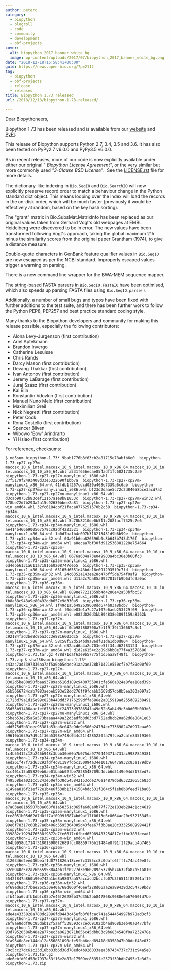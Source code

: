 ```yaml
---
author: peterc
category:
  - biopython
  - blogroll
  - code
  - community
  - development
  - obf-projects
cover:
  alt: biopython_2017_banner_white_bg
  image: wp-content/uploads/2017/07/biopython_2017_banner_white_bg.png
date: "2018-12-18T16:58:41+00:00"
guid: https://news.open-bio.org/?p=2112
tag:
  - biopython
  - obf-projects
  - release
  - releases
title: Biopython 1.73 released
url: /2018/12/18/biopython-1-73-released/

---
```

Dear Biopythoneers,

Biopython 1.73 has been released and is available from our [website](https://biopython.org/wiki/Download) and [PyPI](https://pypi.python.org/pypi/biopython/1.73).

This release of Biopython supports Python 2.7, 3.4, 3.5 and 3.6. It has also been tested on PyPy2.7 v6.0.0 and PyPy3.5 v6.0.0.

As in recent releases, more of our code is now explicitly available under either our original " _Biopython License Agreement"_, or the very similar but more commonly used _"3-Clause BSD License"_.  See the [LICENSE.rst](https://github.com/biopython/biopython/blob/master/LICENSE.rst) file for more details.

The dictionary-like indexing in `Bio.SeqIO` and `Bio.SearchIO` will now explicitly preserve record order to match a behaviour change in the Python standard dict object. This means looping over the index will load the records in the on-disk order, which will be much faster (previously it would be effectively at random, based on the key hash sorting).

The "grant" matrix in Bio.SubsMat.MatrixInfo has been replaced as our original values taken from Gerhard Vogt's old webpages at EMBL Heidelberg were discovered to be in error. The new values have been transformed following Vogt's approach, taking the global maximum 215 minus the similarity scores from the original paper Grantham (1974), to give a distance measure.

Double-quote characters in GenBank feature qualifier values in `Bio.SeqIO` are now escaped as per the NCBI standard. Improperly escaped values trigger a warning on parsing.

There is a new command line wrapper for the BWA-MEM sequence mapper.

The string-based FASTA parsers in `Bio.SeqIO.FastaIO` have been optimised, which also speeds up parsing FASTA files using `Bio.SeqIO.parse()`.

Additionally, a number of small bugs and typos have been fixed with further additions to the test suite, and there has been further work to follow the Python PEP8, PEP257 and best practice standard coding style.

Many thanks to the Biopython developers and community for making this release possible, especially the following contributors:

- Alona Levy-Jurgenson (first contribution)
- Ariel Aptekmann
- Brandon Invergo
- Catherine Lesuisse
- Chris Rands
- Darcy Mason (first contribution)
- Devang Thakkar (first contribution)
- Ivan Antonov (first contribution)
- Jeremy LaBarage (first contribution)
- Juraj Szász (first contribution)
- Kai Blin
- Konstantin Vdovkin (first contribution)
- Manuel Nuno Melo (first contribution)
- Maximilian Greil
- Nick Negretti (first contribution)
- Peter Cock
- Rona Costello (first contribution)
- Spencer Bliven
- Wibowo 'Bow' Arindrarto
- Yi Hsiao (first contribution)

For reference, checksums:

 `$ md5sum biopython-1.73*
9bab1776b3f63cb2a81715e78abfb6e0  biopython-1.73-cp27-cp27m-macosx_10_6_intel.macosx_10_9_intel.macosx_10_9_x86_64.macosx_10_10_intel.macosx_10_10_x86_64.whl
a531f656ecae854adf1fc6021735c2a9  biopython-1.73-cp27-cp27m-manylinux1_i686.whl
27f5179f2493408d33e5322690f1bb7a  biopython-1.73-cp27-cp27m-manylinux1_x86_64.whl
41fdb1f257cdcd030a468e7339a6c6ab  biopython-1.73-cp27-cp27mu-manylinux1_i686.whl
bf23d2daae5c72c2d84058bce3acd7a2  biopython-1.73-cp27-cp27mu-manylinux1_x86_64.whl
d3cab98752b83cef121b7a1e8b81853c  biopython-1.73-cp27-cp27m-win32.whl
178be72d7b294a2a15c92630bbee2a81  biopython-1.73-cp27-cp27m-win_amd64.whl
32fc6184cbf21faca0776251570b2c58  biopython-1.73-cp34-cp34m-macosx_10_6_intel.macosx_10_9_intel.macosx_10_9_x86_64.macosx_10_10_intel.macosx_10_10_x86_64.whl
5c78b8210de0b511c208facf7325c7e6  biopython-1.73-cp34-cp34m-manylinux1_i686.whl
ae414b4666900567579cc92df4223521  biopython-1.73-cp34-cp34m-manylinux1_x86_64.whl
1b0d7ba1b4c097b318213431d9b6b99e  biopython-1.73-cp34-cp34m-win32.whl
04a91b6ea826596b0c8b643b743d176f  biopython-1.73-cp34-cp34m-win_amd64.whl
a8ecaa7bf30fd912536881228e754664  biopython-1.73-cp35-cp35m-macosx_10_6_intel.macosx_10_9_intel.macosx_10_9_x86_64.macosx_10_10_intel.macosx_10_10_x86_64.whl
0676a634a73e049903a4bc36e3b60fc3  biopython-1.73-cp35-cp35m-manylinux1_i686.whl
6d4ebb6131a611a71816b0208747de55  biopython-1.73-cp35-cp35m-manylinux1_x86_64.whl
65165d6551e43bdc18e0912935f9c7fd  biopython-1.73-cp35-cp35m-win32.whl
24c6352a143ea28c47bff5da754f0af9  biopython-1.73-cp35-cp35m-win_amd64.whl
d11a2c7ba85a9927815fb9b6dfd9a0ac  biopython-1.73-cp36-cp36m-macosx_10_6_intel.macosx_10_9_intel.macosx_10_9_x86_64.macosx_10_10_intel.macosx_10_10_x86_64.whl
8898e77221359b4d4280e42a53bfbc52  biopython-1.73-cp36-cp36m-manylinux1_i686.whl
fb8a38c943a9e80492ddb657e9d330a5  biopython-1.73-cp36-cp36m-manylinux1_x86_64.whl
1f49d1a5b492639008dd674b83a8bcb7  biopython-1.73-cp36-cp36m-win32.whl
f0dde83e1a7c27a107e6aeb253f29f08  biopython-1.73-cp36-cp36m-win_amd64.whl
e082d026d3bb894838e389f159a8362b  biopython-1.73-cp37-cp37m-macosx_10_6_intel.macosx_10_9_intel.macosx_10_9_x86_64.macosx_10_10_intel.macosx_10_10_x86_64.whl
0db98f888700a7e119f39f136687c3d1  biopython-1.73-cp37-cp37m-manylinux1_i686.whl
c92184fad3be8c8ba3cc3e8816603dc5  biopython-1.73-cp37-cp37m-manylinux1_x86_64.whl
58c58f52d514bd9a86df01da1db0d804  biopython-1.73-cp37-cp37m-win32.whl
e32acd6a4a2c703ee5ff34cd62f83124  biopython-1.73-cp37-cp37m-win_amd64.whl
d1d2e6154c2c89d6bb0e77f4a3578686  biopython-1.73.tar.gz
478d71daf63e9b57775fbd5aaa8f48f1  biopython-1.73.zip`  `$ sha256sum biopython-1.73*
c43a47ad3397336aa7af5a0bb5ebec91aa2ae328b71421e550cf7e7f80d00f69  biopython-1.73-cp27-cp27m-macosx_10_6_intel.macosx_10_9_intel.macosx_10_9_x86_64.macosx_10_10_intel.macosx_10_10_x86_64.whl
0302d5be80850fbaa93789ab516d189c9400755901cfe566a324e8fea10ed39b  biopython-1.73-cp27-cp27m-manylinux1_i686.whl
e5b5666724cab7983aebeb593e52dd276ff9fdabb3669d57db8b5ea303a097a5  biopython-1.73-cp27-cp27m-manylinux1_x86_64.whl
21723d79a1d15e99c823b440dd37176259dffa686e2a015919ad255d89238491  biopython-1.73-cp27-cp27mu-manylinux1_i686.whl
85d53b91406aacfef673fb3cf24873d978654fa49d52b5ab4d9c3b0d06b003d6  biopython-1.73-cp27-cp27mu-manylinux1_x86_64.whl
c5beb53e2d5a5a573baaaa449a32d3adfb3d03bd7752adbcb20a62d6e8041e03  biopython-1.73-cp27-cp27m-win32.whl
add575d5b81eec95381a53ca8c042e9de9e506b24734ec773690247d997eaa69  biopython-1.73-cp27-cp27m-win_amd64.whl
59610b1639a7d9c1f36a5398e748c044c21f4285230fa79fcea2cafe835f9366  biopython-1.73-cp34-cp34m-macosx_10_6_intel.macosx_10_9_intel.macosx_10_9_x86_64.macosx_10_10_intel.macosx_10_10_x86_64.whl
1c4b55412c12b246b948c3bbb30e60a7b075da9770449371a731ac9987849381  biopython-1.73-cp34-cp34m-manylinux1_i686.whl
aed261f47f72d63292fdf4c81197fdbc150094a34e10176647a932c83e179db9  biopython-1.73-cp34-cp34m-manylinux1_x86_64.whl
3cc401c15a85829eb6ae01babb02fbe7828548709b4dcb6d5149e94d5173ed7c  biopython-1.73-cp34-cp34m-win32.whl
f49558bea021cc5243e50efb38d545842153cde276e14879d6d63222065c683d  biopython-1.73-cp34-cp34m-win_amd64.whl
a149ea816f21ef72e1b4e6f538b13141584bdc531f864c5f1eb8b8feed71ba06  biopython-1.73-cp35-cp35m-macosx_10_6_intel.macosx_10_9_intel.macosx_10_9_x86_64.macosx_10_10_intel.macosx_10_10_x86_64.whl
e7a03ae81b5507b3a668f81a58351c065fa6d8a0b77f772e183eb284c1cc4619  biopython-1.73-cp35-cp35m-manylinux1_i686.whl
fce8051b05d62d7d0ff7af0999f6874bd9af17f0613e6c8664ac20c93215345a  biopython-1.73-cp35-cp35m-manylinux1_x86_64.whl
99e6f78317c68b27a8b406c5595364005d43fee67f3b8ae20c3332588999442f  biopython-1.73-cp35-cp35m-win32.whl
839882c1929476538f9872e7fe6617c6fbcd65989483254817effbc388feead1  biopython-1.73-cp35-cp35m-win_amd64.whl
164b9958d1714f318015900f2689fcc08859f76b11484e8f91f1f29acb4b7465  biopython-1.73-cp36-cp36m-macosx_10_6_intel.macosx_10_9_intel.macosx_10_9_x86_64.macosx_10_10_intel.macosx_10_10_x86_64.whl
d120346e2eed46beaf1d0771826a18cee7c3155cc8c0dafc6ffffc74ac49e8fc  biopython-1.73-cp36-cp36m-manylinux1_i686.whl
92c0940c5c2a76b559538a4eb1fc0277d3e960209c537d5b74632fa87a51a810  biopython-1.73-cp36-cp36m-manylinux1_x86_64.whl
5542f847a860b90e742a1be8a9807aa57accacd2bccfb07b3f6511f85201af19  biopython-1.73-cp36-cp36m-win32.whl
ef69ed6acf7bee26c530e40a768d060f46eef228d06aa2ea89439d3c54759bd8  biopython-1.73-cp36-cp36m-win_amd64.whl
cfb44ba6cdfb1dbfc05b7e46f26286b37d35b2bb847868c9088e9b67060fd7be  biopython-1.73-cp37-cp37m-macosx_10_6_intel.macosx_10_9_intel.macosx_10_9_x86_64.macosx_10_10_intel.macosx_10_10_x86_64.whl
ede4e4335828a780dc2096fd0443c45efb3f8fcac741e544454997b978ad3cf3  biopython-1.73-cp37-cp37m-manylinux1_i686.whl
26f8ae8ddf06c85dab12f5aaff538593c7cec69102bb4ad968b3eb40a0477bf8  biopython-1.73-cp37-cp37m-manylinux1_x86_64.whl
93d79520586b48a2a77bec3a0623871b656c45dbb83c9b6834540f0a7232478e  biopython-1.73-cp37-cp37m-win32.whl
0fa9346c8ec144da12a556861090cfe5fbb6ecd89418d6358047b90def48e032  biopython-1.73-cp37-cp37m-win_amd64.whl
70c5cc27dc61c23d18bb33b6d38d70edc4b926033aea3b7434737c731c94a5e0  biopython-1.73.tar.gz
ade6ebfd01d58e7937a53f16e2d87e17509ec8335fe2573f39bdb7495e7e3d2b  biopython-1.73.zip`
